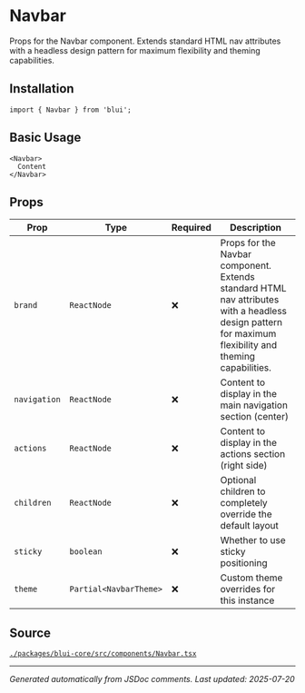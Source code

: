 # Navbar

Props for the Navbar component. Extends standard HTML nav attributes with a headless design pattern for maximum flexibility and theming capabilities.

## Installation

```tsx
import { Navbar } from 'blui';
```

## Basic Usage

```tsx
<Navbar>
  Content
</Navbar>
```

## Props

| Prop | Type | Required | Description |
|------|------|----------|-------------|
| `brand` | `ReactNode` | ❌ | Props for the Navbar component. Extends standard HTML nav attributes with a headless design pattern for maximum flexibility and theming capabilities. |
| `navigation` | `ReactNode` | ❌ | Content to display in the main navigation section (center) |
| `actions` | `ReactNode` | ❌ | Content to display in the actions section (right side) |
| `children` | `ReactNode` | ❌ | Optional children to completely override the default layout |
| `sticky` | `boolean` | ❌ | Whether to use sticky positioning |
| `theme` | `Partial<NavbarTheme>` | ❌ | Custom theme overrides for this instance |

## Source

[`./packages/blui-core/src/components/Navbar.tsx`](../../packages/blui-core/src/components/Navbar.tsx)

---

*Generated automatically from JSDoc comments. Last updated: 2025-07-20*
